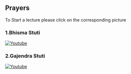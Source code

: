 

## 	Prayers

To Start a lecture please click on the corresponding picture

### 1.Bhisma Stuti
[![Youtube](https://img.youtube.com/vi/6fN4nd-6QK0/0.jpg)](https://www.youtube.com/watch?v=6fN4nd-6QK0) 
### 2.Gajendra Stuti
[![Youtube](https://img.youtube.com/vi/C-aVnhpLQBI/0.jpg)](https://www.youtube.com/watch?v=C-aVnhpLQBI)  
